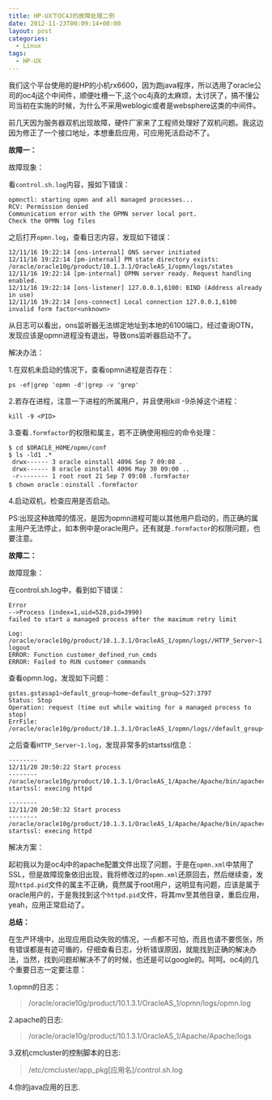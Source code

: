 ```yaml
---
title: HP-UX下OC4J的故障处理二例
date: 2012-11-23T00:09:14+00:00
layout: post
categories:
  - Linux
tags:
  - HP-UX
---
```


我们这个平台使用的是HP的小机rx6600，因为跑java程序，所以选用了oracle公司的oc4j这个中间件，顺便吐槽一下,这个oc4j真的太麻烦，太讨厌了，搞不懂公司当初在实施的时候，为什么不采用weblogic或者是websphere这类的中间件。

前几天因为服务器双机出现故障，硬件厂家来了工程师处理好了双机问题。我这边因为修正了一个接口地址，本想重启应用，可应用死活启动不了。

**故障一：**

故障现象：

看`control.sh.log`内容，报如下错误：
```
opmnctl: starting opmn and all managed processes...
RCV: Permission denied
Communication error with the OPMN server local port.
Check the OPMN log files
```

之后打开`opmn.log`，查看日志内容，发现如下错误：
```
12/11/16 19:22:14 [ons-internal] ONS server initiated
12/11/16 19:22:14 [pm-internal] PM state directory exists: /oracle/oracle10g/product/10.1.3.1/OracleAS_1/opmn/logs/states
12/11/16 19:22:14 [pm-internal] OPMN server ready. Request handling enabled.
12/11/16 19:22:14 [ons-listener] 127.0.0.1,6100: BIND (Address already in use)
12/11/16 19:22:14 [ons-connect] Local connection 127.0.0.1,6100 invalid form factor<unknown>
```
<!--more-->
从日志可以看出，ons监听器无法绑定地址到本地的6100端口，经过查询OTN，发现应该是opmn进程没有退出，导致ons监听器启动不了。

解决办法：

1.在双机未启动的情况下，查看opmn进程是否存在：
```
ps -ef|grep 'opmn -d'|grep -v 'grep'
```

2.若存在进程，注意一下进程的所属用户，并且使用kill -9杀掉这个进程：
```
kill -9 <PID>
```

3.查看`.formfactor`的权限和属主，若不正确使用相应的命令处理：
```
$ cd $ORACLE_HOME/opmn/conf
$ ls -ld1 .*
 drwx------ 3 oracle oinstall 4096 Sep 7 09:08 .
 drwx------ 8 oracle oinstall 4096 May 30 09:00 ..
 -r-------- 1 root root 21 Sep 7 09:08 .formfactor
$ chown oracle：oinstall .formfactor
```

4.启动双机，检查应用是否启动。

PS:出现这种故障的情况，是因为opmn进程可能以其他用户启动的，而正确的属主用户无法停止，如本例中是oracle用户。还有就是`.formfactor`的权限问题，也要注意。

**故障二：**

故障现象：

在control.sh.log中，看到如下错误：
```
Error
-->Process (index=1,uid=528,pid=3990)
failed to start a managed process after the maximum retry limit

Log:
/oracle/oracle10g/product/10.1.3.1/OracleAS_1/opmn/logs//HTTP_Server~1.log
logout
ERROR: Function customer_defined_run_cmds
ERROR: Failed to RUN customer commands
```

查看opmn.log，发现如下问题：
```
gstas.gstasap1~default_group~home~default_group~527:3797
Status: Stop
Operation: request (time out while waiting for a managed process to stop)
ErrFile: /oracle/oracle10g/product/10.1.3.1/OracleAS_1/opmn/logs//default_group~home~default_group~1.log
```

之后查看`HTTP_Server~1.log`，发现非常多的startssl信息：
```
--------
12/11/20 20:50:22 Start process
--------
/oracle/oracle10g/product/10.1.3.1/OracleAS_1/Apache/Apache/bin/apachectl startssl: execing httpd

--------
12/11/20 20:50:32 Start process
--------
/oracle/oracle10g/product/10.1.3.1/OracleAS_1/Apache/Apache/bin/apachectl startssl: execing httpd
```

解决方案：

起初我以为是oc4j中的apache配置文件出现了问题，于是在`opmn.xml`中禁用了SSL，但是故障现象依旧出现，我将修改过的`opmn.xml`还原回去，然后继续查，发现`httpd.pid`文件的属主不正确，竟然属于root用户，这明显有问题，应该是属于oracle用户的，于是我找到这个`httpd.pid`文件，将其mv至其他目录，重启应用，yeah，应用正常启动了。

**总结：**

在生产环境中，出现应用启动失败的情况，一点都不可怕，而且也请不要慌张，所有错误都是有迹可循的，仔细查看日志，分析错误原因，就能找到正确的解决办法，当然，找到问题却解决不了的时候，也还是可以google的。呵呵。oc4j的几个重要日志一定要注意：

1.opmn的日志：

> /oracle/oracle10g/product/10.1.3.1/OracleAS_1/opmn/logs/opmn.log

2.apache的日志:

> /oracle/oracle10g/product/10.1.3.1/OracleAS_1/Apache/Apache/logs

3.双机cmcluster的控制脚本的日志:

> /etc/cmcluster/app_pkg[应用名]/control.sh.log

4.你的java应用的日志.